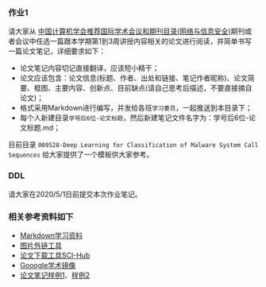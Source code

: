 ### 作业1

请大家从
[中国计算机学会推荐国际学术会议和期刊目录(网络与信息安全)](https://www.ccf.org.cn/ccf/contentcore/resource/download?ID=99185)期刊或者会议中任选一篇跟本学期第1到3周讲授内容相关的论文进行阅读，并简单书写一篇论文笔记，详细要求如下：

-   论文笔记内容切记直接翻译，应该短小精干；
-   论文应该包含：论文信息(标题、作者、出处和链接、笔记作者昵称)、论文简要、框图、主要内容、创新点、目前缺点(请自己思考后描述，不要直接摘自论文)；
-   格式采用Markdown进行编写，并发给各班`学习委员`，一起推送到本目录下；
-   每个人新建目录`学号后6位-论文标题`，然后新建笔记文件名字为：学号后6位-论文标题.md；

目前目录
`009528-Deep Learning for Classification of Malware System Call Sequences`
给大家提供了一个模板供大家参考。

### DDL

请大家在2020/5/1日前提交本次作业笔记。

### 相关参考资料如下

-   [Markdown学习资料](https://www.appinn.com/markdown/)
-   [图片外链工具](https://www.superbed.cn/)
-   [论文下载工具SCI-Hub](https://sci-hub.tw/)
-   [Gooogle学术镜像](https://ac.scmor.com/)
-   [论文笔记样例1](https://securitygossip.com/blog/archives/)、[样例2](http://www.arkteam.net/?cat=31)

